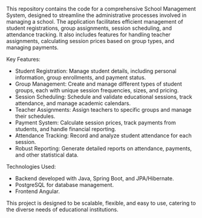 This repository contains the code for a comprehensive School Management System, designed to streamline the administrative processes involved in managing a school. The application facilitates efficient management of student registrations, group assignments, session scheduling, and attendance tracking. It also includes features for handling teacher assignments, calculating session prices based on group types, and managing payments.

Key Features:
- Student Registration: Manage student details, including personal information, group enrollments, and payment status.
- Group Management: Create and manage different types of student groups, each with unique session frequencies, sizes, and pricing.
- Session Scheduling: Schedule and validate educational sessions, track attendance, and manage academic calendars.
- Teacher Assignments: Assign teachers to specific groups and manage their schedules.
- Payment System: Calculate session prices, track payments from students, and handle financial reporting.
- Attendance Tracking: Record and analyze student attendance for each session.
- Robust Reporting: Generate detailed reports on attendance, payments, and other statistical data.

Technologies Used:
- Backend developed with Java, Spring Boot, and JPA/Hibernate.
- PostgreSQL for database management.
- Frontend Angular.

This project is designed to be scalable, flexible, and easy to use, catering to the diverse needs of educational institutions.

